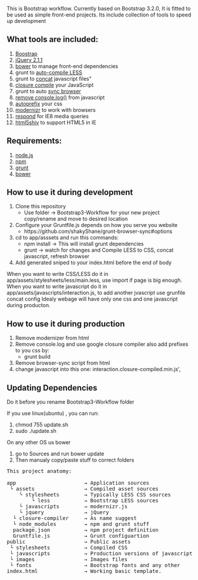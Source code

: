 This is Bootstrap workflow. Currently based on Bootstrap 3.2.0, It is fitted to be used as simple front-end projects. Its include collection of tools to speed up development

<h2> What tools are included:</h2>
<ol>
    <li><a href="https://github.com/twbs/bootstrap">Boostrap</a></li>
    <li><a href="http://jquery.com/">jQuery 2.1.1 </a></li>
    <li><a href="http://bower.io/">bower</a> to manage front-end dependencies</li>
    <li>grunt to <a href="https://github.com/gruntjs/grunt-contrib-less">auto-compile LESS</a></li>
    <li>grunt to <a href="https://github.com/gruntjs/grunt-contrib-concat">concat</a> javascript files"</li>
    <li><a href="https://github.com/gmarty/grunt-closure-compiler">closure compile</a> your JavaScript</li>
    <li>grunt to auto <a href="https://github.com/shakyshane/grunt-browser-sync">sync browser</a></li>
    <li><a href="https://github.com/ehynds/grunt-remove-logging">remove console.log()</a> from javascript</li>
    <li><a href="https://github.com/nDmitry/grunt-autoprefixer">autoprefix</a> your css</li>
    <li><a href="http://modernizr.com/docs/">modernizr</a> to work with browsers</li>
    <li><a href="https://github.com/scottjehl/Respond">respond</a> for IE8 media queries</li>
    <li><a href="http://code.google.com/p/html5shiv/"> html5shiv</a> to support HTML5 in IE</li>

</ol>

<h2>Requirements: </h2>
<ol>
    <li><a href="http://nodejs.org/">node.js</a></li>
    <li><a href="https://www.npmjs.org/doc/README.html">npm</a></li>
    <li><a href="http://gruntjs.com/getting-started">grunt</a></li>
    <li><a href="https://github.com/bower/bower">bower</a></li>
</ol>

<h2>How to use it during development</h2> 
<ol>
    <li>Clone this repository
     <ul>
        <li>Use folder -> Bootstrap3-Workflow for your new project copy/rename and move to desired location</li>
     </ul>
    </li>
    <li>Configure your Gruntfile.js depends on how you serve you website
        <ul>
            <li>https://github.com/shakyShane/grunt-browser-sync#options</li>
        </ul>
    </li>
    <li>cd to app/asssets and run this commands:
        <ul>
        <li>npm install    → This will install grunt dependencies</li>
        <li>grunt          → watch for changes and Compile LESS to CSS, concat javascript, refresh browser </li>
        </ul>
    </li>
    <li>Add generated sniped to your index.html before the end of body</li>
</ol>
When you want to write CSS/LESS do it in app/assets/stylesheets/less/main.less, use import if page is big enough.
When you want to write javascript do it in  app/assets/javascripts/interaction.js, to add another jvascript use grunfile concat config
Idealy webage will have only one css and one javascript during producton.



<h2>How to use it during production</h2> 
<ol>
    <li>Remove modernizer from html
    </li>
    <li>Remove console.log and use google closure compiler also add prefixes to you css by:
        <ul>
            <li>grunt build</li>
        </ul>
    </li>
    <li>Remove browser-sync script from html</li>
    <li>change javascript into this one: interaction.closure-compiled.min.js',</li>
</ol>



<h2>Updating Dependencies</h2>
Do it before you rename Bootstrap3-Workflow folder
<p>If you use linux(ubuntu) , you can run: </p>
<ol>
    <li>chmod 755 update.sh</li>
    <li>sudo ./update.sh</li>
</ol>

<p>On any other OS us bower</p>
<ol>
    <li>go to Sources and run bower update</li>
    <li>Then manualy copy/paste stuff to correct folders  </li>
</ol>


<pre>
This project anatomy:

app                      → Application sources
 └ assets                → Compiled asset sources
    └ stylesheets        → Typically LESS CSS sources
    	└ less        	 → Bootstrap LESS sources
    └ javascripts        → modernizr.js
    └ jquery             → jQuery
  └ closure-compiler     → As name suggest
  └ node_modules         → npm and grunt stuff
  package.json           → npm project definition
  Gruntfile.js           → Grunt configuartion
public                   → Public assets
 └ stylesheets           → Compiled CSS
 └ javascripts           → Production versions of javascript also HTML5shiv, Respond
 └ images                → Images files 
 └ fonts                 → Bootstrap fonts and any other
index.html               → Working basic template.
</pre>



